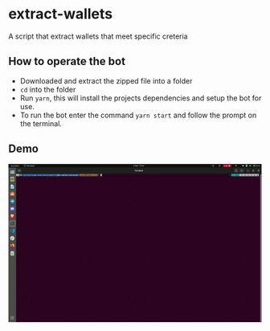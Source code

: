 # extract-wallets

A script that extract wallets that meet specific creteria

## How to operate the bot

- Downloaded and extract the zipped file into a folder
- `cd` into the folder
- Run `yarn`, this will install the projects dependencies and setup the bot for use.
- To run the bot enter the command `yarn start` and follow the prompt on the terminal.

## Demo

![demo](demo.gif)
